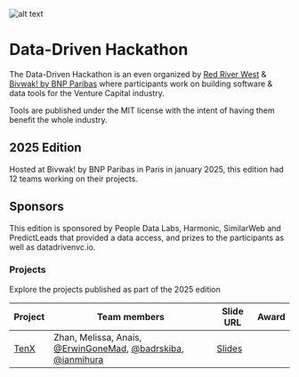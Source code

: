 ![alt text](https://i.imgur.com/O8vZHPM.png)

# Data-Driven Hackathon

The Data-Driven Hackathon is an even organized by [Red River West](https://redriverwest.com) & [Bivwak! by BNP Paribas](https://bivwak.bnpparibas/) where participants work on building software & data tools for the Venture Capital industry.

Tools are published under the MIT license with the intent of having them benefit the whole industry.

## 2025 Edition

Hosted at Bivwak! by BNP Paribas in Paris in january 2025, this edition had 12 teams working on their projects.

## Sponsors

This edition is sponsored by People Data Labs, Harmonic, SimilarWeb and PredictLeads that provided a data access, and prizes to the participants as well as datadrivenvc.io.

### Projects

Explore the projects published as part of the 2025 edition

| Project                                         | Team members                                                                                                                                                   | Slide URL   | Award |
| ----------------------------------------------- | -------------------------------------------------------------------------------------------------------------------------------------------------------------- | ----------- | ----- |
| [TenX](https://github.com/ianmihura/biwak-hack) | Zhan, Melissa, Anais, [@ErwinGoneMad](https://github.com/ErwinGoneMad), [@badrskiba](https://github.com/badrskiba), [@ianmihura](https://github.com/ianmihura) | [Slides](?) |       |
